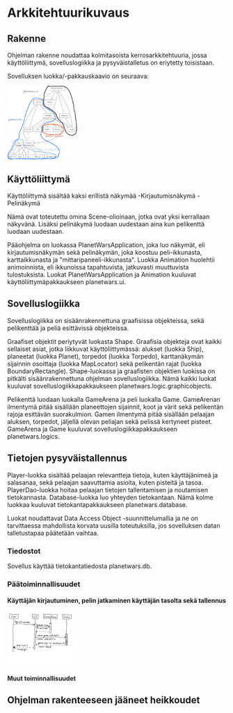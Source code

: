 # Arkkitehtuurikuvaus

## Rakenne
Ohjelman rakenne noudattaa kolmitasoista kerrosarkkitehtuuria, jossa käyttöliittymä, sovelluslogiikka ja pysyväistalletus on eriytetty toisistaan.

Sovelluksen luokka/-pakkauskaavio on seuraava:

<img src="https://github.com/Jakoviz/ot-harjoitustyo/blob/master/dokumentaatio/class_diagram.jpg" width="160">

## Käyttöliittymä
Käyttöliittymä sisältää kaksi erillistä näkymää
-Kirjautumisnäkymä
-Pelinäkymä

Nämä ovat toteutettu omina Scene-olioinaan, jotka ovat yksi kerrallaan näkyvänä. Lisäksi pelinäkymä luodaan uudestaan aina kun pelikenttä luodaan uudestaan.

Pääohjelma on luokassa PlanetWarsApplication, joka luo näkymät, eli kirjautumisnäkymän sekä pelinäkymän, joka koostuu peli-ikkunasta, karttaikkunasta ja "mittaripaneeli-ikkunasta". Luokka Animation huolehtii animoinnista, eli ikkunoissa tapahtuvista, jatkuvasti muuttuvista tulostuksista. Luokat PlanetWarsApplication ja Animation kuuluvat käyttöliittymäpakkaukseen planetwars.ui.

## Sovelluslogiikka
Sovelluslogiikka on sisäänrakennettuna graafisissa objekteissa, sekä pelikenttää ja peliä esittävissä objekteissa.

Graafiset objektit periytyvät luokasta Shape. Graafisia objekteja ovat kaikki sellaiset asiat, jotka liikkuvat käyttöliittymässä: alukset (luokka Ship), planeetat (luokka Planet), torpedot (luokka Torpedo), karttanäkymän sijainnin osoittaja (luokka MapLocator) sekä pelikentän rajat (luokka BoundaryRectangle). Shape-luokassa ja graafisten objektien luokissa on pitkälti sisäänrakennettuna ohjelman sovelluslogiikka. Nämä kaikki luokat kuuluvat sovelluslogiikkapakkaukseen planetwars.logic.graphicobjects.

Pelikenttä luodaan luokalla GameArena ja peli luokalla Game. GameArenan ilmentymä pitää sisällään planeettojen sijainnit, koot ja värit sekä pelikentän rajoja esittävän suorakulmion. Gamen ilmentymä pitää sisällään pelaajan aluksen, torpedot, jäljellä olevan peliajan sekä pelissä kertyneet pisteet. GameArena ja Game kuuluvat sovelluslogiikkapakkaukseen planetwars.logics.

## Tietojen pysyväistallennus

Player-luokka sisältää pelaajan relevantteja tietoja, kuten käyttäjänimeä ja salasanaa, sekä pelaajan saavuttamia asioita, kuten pisteitä ja tasoa. PlayerDao-luokka hoitaa pelaajan tietojen tallentamisen ja noutamisen tietokannasta. Database-luokka luo yhteyden tietokantaan. Nämä kolme luokkaa kuuluvat tietokantapakkaukseen planetwars.database.

Luokat noudattavat Data Access Object -suunnittelumallia ja ne on tarvittaessa mahdollista korvata uusilla toteutuksilla, jos sovelluksen datan talletustapaa päätetään vaihtaa.

### Tiedostot

Sovellus käyttää tietokantatiedosta planetwars.db.

### Päätoiminnallisuudet
#### Käyttäjän kirjautuminen, pelin jatkaminen käyttäjän tasolta sekä tallennus

<img src="https://github.com/Jakoviz/ot-harjoitustyo/blob/master/dokumentaatio/sekvenssikaavio.jpg" width="160">

#### Muut toiminnallisuudet

## Ohjelman rakenteeseen jääneet heikkoudet
